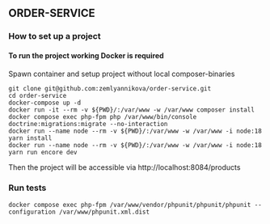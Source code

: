 ## ORDER-SERVICE

### How to set up a project

#### To run the project working Docker is required

Spawn container and setup project without local composer-binaries
```shell
git clone git@github.com:zemlyannikova/order-service.git
cd order-service
docker-compose up -d
docker run -it --rm -v ${PWD}/:/var/www -w /var/www composer install
docker compose exec php-fpm php /var/www/bin/console doctrine:migrations:migrate --no-interaction
docker run --name node --rm -v ${PWD}/:/var/www -w /var/www -i node:18 yarn install
docker run --name node --rm -v ${PWD}/:/var/www -w /var/www -i node:18 yarn run encore dev
```
Then the project will be accessible via http://localhost:8084/products

### Run tests
```shell
docker compose exec php-fpm /var/www/vendor/phpunit/phpunit/phpunit --configuration /var/www/phpunit.xml.dist
```